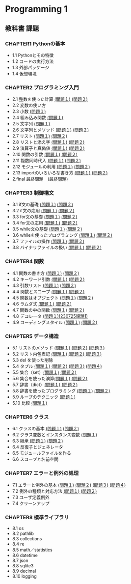 # Programming 1

## 教科書 課題

### CHAPTER1 Pythonの基本
* 1.1 Pythonとその特徴
* 1.2 コードの実行方法
* 1.3 外部パッケージ
* 1.4 仮想環境

### CHAPTER2 プログラミング入門
* 2.1 整数を使った計算 [(問題１)](CHAPTER02/Q2_1_1.py) [(問題２)](CHAPTER02/Q2_1_2.py) 
* 2.2 変数の使い方
* 2.3 小数 [(問題１)](CHAPTER02/Q2_3_1.py)
* 2.4 組み込み関数 [(問題１)](CHAPTER02/Q2_4_1.py)
* 2.5 文字列 [(問題１)](CHAPTER02/Q2_5_2.py)
* 2.6 文字列とメソッド [(問題１)](CHAPTER02/Q2_6_1.py) [(問題２)](CHAPTER02/Q2_6_2.py)
* 2.7 リスト [(問題１)](CHAPTER02/Q2_7_1.py) [(問題２)](CHAPTER02/Q2_7_2.py)
* 2.8 リストと添え字 [(問題１)](CHAPTER02/Q2_8_1.py) [(問題２)](CHAPTER02/Q2_8_2.py)
* 2.9 演算子と真偽値 [(問題１)](CHAPTER02/Q2_9_1.py) [(問題２)](CHAPTER02/Q2_9_2.py)
* 2.10 関数の引数 [(問題１)](CHAPTER02/Q2_10_1.py) [(問題２)](CHAPTER02/Q2_10_2.py)
* 2.11 複数同時代入 [(問題１)](CHAPTER02/Q2_11_1.py) [(問題２)](CHAPTER02/Q2_11_2.py)
* 2.12 モジュールの利用 [(問題１)](CHAPTER02/Q2_12_1.py) [(問題２)](CHAPTER02/Q2_12_2.py)
* 2.13 importのいろいろな書き方 [(問題１)](CHAPTER02/Q2_13_1.py) [(問題２)](CHAPTER02/Q2_13_2.py)
* 2.final 最終問題　[(最終問題)](CHAPTER02/Q2_final.py)
### CHAPTER3 制御構文
* 3.1 if文の基礎 [(問題１)](CHAPTER03/Q3_1_1.py) [(問題２)](CHAPTER03/Q3_1_2.py)
* 3.2 if文の応用 [(問題１)](CHAPTER03/Q3_2_1.py) [(問題２)](CHAPTER03/Q3_2_2.py)
* 3.3 for文の基礎 [(問題１)](CHAPTER03/Q3_3_1.py) [(問題２)](CHAPTER03/Q3_3_2.py)
* 3.4 for文の応用 [(問題１)](CHAPTER03/Q3_4_1.py) [(問題２)](CHAPTER03/Q3_4_2.py)
* 3.5 while文の基礎 [(問題１)](CHAPTER03/Q3_5_1.py) [(問題２)](CHAPTER03/Q3_5_2.py)
* 3.6 whileを使ったプログラミング [(問題１)](CHAPTER03/Q3_6_1.py) [(問題２)](CHAPTER03/Q3_6_2.py)
* 3.7 ファイルの操作 [(問題１)](CHAPTER03/Q3_7_1.py) [(問題２)](CHAPTER03/Q3_7_2.py)
* 3.8 バイナリファイルの扱い [(問題１)](CHAPTER03/Q3_8_1.py) [(問題２)](CHAPTER03/Q3_8_2.py)
 
### CHAPTER4 関数
* 4.1 関数の書き方 [(問題１)](CHAPTER04/Q4_1_1.py) [(問題２)](CHAPTER04/Q4_1_2.py)
* 4.2 キーワード引数 [(問題１)](CHAPTER04/Q4_2_1.py) [(問題２)](CHAPTER04/Q4_2_2.py)
* 4.3 引数リスト [(問題１)](CHAPTER04/Q4_3_1.py) [(問題２)](CHAPTER04/Q4_3_2.py)
* 4.4 関数とスコープ [(問題１)](CHAPTER04/Q4_4_1.py) [(問題２)](CHAPTER04/Q4_4_2_.py)
* 4.5 関数はオブジェクト [(問題１)](CHAPTER04/Q4_5_1.py) [(問題２)](CHAPTER04/Q4_5_2.py)
* 4.6 ラムダ式 [(問題１)](CHAPTER04/Q4_6_1.py) [(問題２)](CHAPTER04/Q4_6_2.py)
* 4.7 関数の中の関数 [(問題１)](CHAPTER04/Q4_7_1.py) [(問題２)](CHAPTER04/Q4_7_2.py)
* 4.8 デコレータ [(問題１)](CHAPTER04/Q4_8_1.py)[(230725課題1)](CHAPTER04/kuku.py)
* 4.9 コーディングスタイル [(問題１)](CHAPTER04/Q4_9_1.py) [(問題２)](CHAPTER04/Q4_9_2.py)

### CHAPTER5 データ構造
* 5.1 リストのメソッド [(問題１)](CHAPTER05/Q5_1_1.py) [(問題２)](CHAPTER05/Q5_1_2.py) [(問題３)](CHAPTER05/Q5_1_3.py)
* 5.2 リスト内包表記 [(問題１)](CHAPTER05/Q5_2_1.py) [(問題２)](CHAPTER05/Q5_2_2.py) [(問題３)](CHAPTER05/Q5_2_3.py)
* 5.3 del を使った削除
* 5.4 タプル [(問題１)](CHAPTER05/Q5_4_1.py) [(問題２)](CHAPTER05/Q5_4_2.py) [(問題３)](CHAPTER05/Q5_4_3.py) [(問題４)](CHAPTER05/Q5_4_4.py)
* 5.5 集合（set）[(問題１)](CHAPTER05/Q5_5_1.py) [(問題２)](CHAPTER05/Q5_5_2.py)
* 5.6 集合を使った演算[(問題１)](CHAPTER05/Q5_6_1.py) [(問題２)](CHAPTER05/Q5_6_2.py)
* 5.7 辞書（dict）[(問題１)](CHAPTER05/Q5_7_1.py) [(問題２)](CHAPTER05/Q5_7_2.py)
* 5.8 辞書を使ったプログラミング [(問題１)](CHAPTER05/Q5_8_1.py) [(問題２)](CHAPTER05/Q5_8_2.py)
* 5.9 ループのテクニック [(問題１)](CHAPTER05/Q5_9_1.py)
* 5.10 比較 [(問題１)](CHAPTER05/Q5_10_1.py)

### CHAPTER6 クラス
* 6.1 クラスの基本 [(問題１)](CHAPTER06/Q6_1_1.py) [(問題２)](CHAPTER06/Q6_1_2.py)
* 6.2 クラス変数とインスタンス変数 [(問題１)](CHAPTER06/Q6_2_1.py)
* 6.3 継承 [(問題１)](CHAPTER06/Q6_3_1.py) [(問題２)](CHAPTER06/Q6_3_2.py)
* 6.4 反復子とジェネレータ
* 6.5 モジュールファイルを作る
* 6.6 スコープと名前空間

### CHAPTER7 エラーと例外の処理
* 7.1 エラーと例外の基本 [(問題１)](CHAPTER07/Q7_1_1.py) [(問題２)](CHAPTER07/Q7_1_2.py) [(問題３)](CHAPTER07/Q7_1_3.py) [(問題４)](CHAPTER07/Q7_1_4.py)
* 7.2 例外の種類と対応方法 [(問題１)](CHAPTER07/Q7_2_1.py) [(問題２)](CHAPTER07/Q7_2_2.py)
* 7.3 ユーザ定義例外
* 7.4 クリーンアップ

### CHAPTER8 標準ライブラリ
* 8.1 os
* 8.2 pathlib
* 8.3 collections
* 8.4 re
* 8.5 math／statistics
* 8.6 datetime
* 8.7 json
* 8.8 sqlite3
* 8.9 decimal
* 8.10 logging
